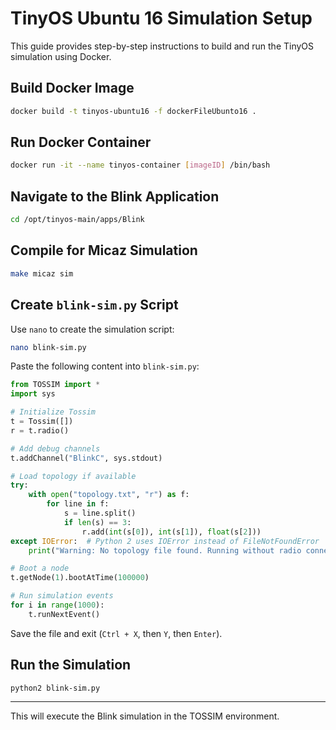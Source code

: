 # TinyOS Ubuntu 16 Simulation Setup

This guide provides step-by-step instructions to build and run the TinyOS simulation using Docker.

## Build Docker Image

```sh
docker build -t tinyos-ubuntu16 -f dockerFileUbunto16 .
```

## Run Docker Container

```sh
docker run -it --name tinyos-container [imageID] /bin/bash
```

## Navigate to the Blink Application

```sh
cd /opt/tinyos-main/apps/Blink
```

## Compile for Micaz Simulation

```sh
make micaz sim
```

## Create `blink-sim.py` Script

Use `nano` to create the simulation script:

```sh
nano blink-sim.py
```

Paste the following content into `blink-sim.py`:

```python
from TOSSIM import *
import sys

# Initialize Tossim
t = Tossim([])
r = t.radio()

# Add debug channels
t.addChannel("BlinkC", sys.stdout)

# Load topology if available
try:
    with open("topology.txt", "r") as f:
        for line in f:
            s = line.split()
            if len(s) == 3:
                r.add(int(s[0]), int(s[1]), float(s[2]))
except IOError:  # Python 2 uses IOError instead of FileNotFoundError
    print("Warning: No topology file found. Running without radio connections.")

# Boot a node
t.getNode(1).bootAtTime(100000)

# Run simulation events
for i in range(1000):
    t.runNextEvent()
```

Save the file and exit (`Ctrl + X`, then `Y`, then `Enter`).

## Run the Simulation

```sh
python2 blink-sim.py
```

---

This will execute the Blink simulation in the TOSSIM environment.
